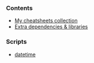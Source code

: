 ### Contents


* [My cheatsheets collection](cheatsheets.md)
* [Extra dependencies & libraries](libraries.md)


### Scripts

* [datetime](datetime.md)